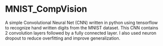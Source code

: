 # MNIST_CompVision

A simple Convolutional Neural Net (CNN) written in python using tensorflow to recognize hand written digits from the MNIST dataset. This CNN contains 2 convolution layers followed by a fully connected layer. I also used neuron dropout to reduce overfitting and improve generalization. 


